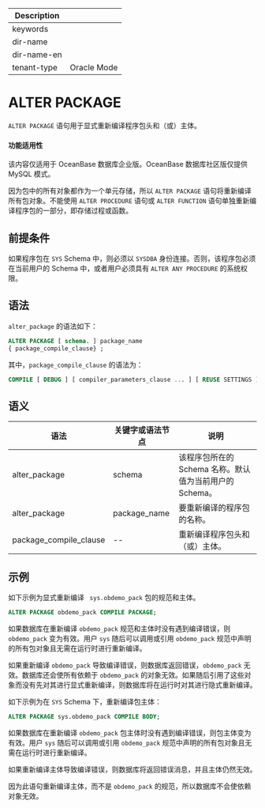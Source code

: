 | Description   |                 |
|---------------|-----------------|
| keywords      |                 |
| dir-name      |                 |
| dir-name-en   |                 |
| tenant-type   | Oracle Mode     |


# ALTER PACKAGE

`ALTER PACKAGE` 语句用于显式重新编译程序包头和（或）主体。

  <main id="notice" >
    <h4>功能适用性</h4>
    <p>该内容仅适用于 OceanBase 数据库企业版。OceanBase 数据库社区版仅提供 MySQL 模式。</p>
  </main>

因为包中的所有对象都作为一个单元存储，所以 `ALTER PACKAGE` 语句将重新编译所有包对象。不能使用 `ALTER PROCEDURE` 语句或 `ALTER FUNCTION` 语句单独重新编译程序包的一部分，即存储过程或函数。

前提条件 
-------------------------

如果程序包在 `SYS` Schema 中，则必须以 `SYSDBA` 身份连接。否则，该程序包必须在当前用户的 Schema 中，或者用户必须具有 `ALTER ANY PROCEDURE` 的系统权限。

语法 
-----------------------

`alter_package` 的语法如下：

```sql
ALTER PACKAGE [ schema. ] package_name
{ package_compile_clause} ;
```



其中，`package_compile_clause` 的语法为：

```sql
COMPILE [ DEBUG ] [ compiler_parameters_clause ... ] [ REUSE SETTINGS ]
```



语义 
-----------------------



|           语法           |   关键字或语法节点   |                 说明                  |
|------------------------|--------------|-------------------------------------|
| alter_package          | schema       | 该程序包所在的 Schema 名称。默认值为当前用户的 Schema。 |
| alter_package          | package_name | 要重新编译的程序包的名称。                       |
| package_compile_clause | --           | 重新编译程序包头和（或）主体。                     |



示例 
-----------------------

如下示例为显式重新编译 ` sys.obdemo_pack` 包的规范和主体。

```sql
ALTER PACKAGE obdemo_pack COMPILE PACKAGE;


```



如果数据库在重新编译 `obdemo_pack` 规范和主体时没有遇到编译错误，则 `obdemo_pack` 变为有效。用户 `sys` 随后可以调用或引用 `obdemo_pack` 规范中声明的所有包对象且无需在运行时进行重新编译。

如果重新编译 `obdemo_pack` 导致编译错误，则数据库返回错误，`obdemo_pack` 无效。数据库还会使所有依赖于 `obdemo_pack` 的对象无效。如果随后引用了这些对象而没有先对其进行显式重新编译，则数据库将在运行时对其进行隐式重新编译。

如下示例为在 `SYS` Schema 下，重新编译包主体：

```sql
ALTER PACKAGE sys.obdemo_pack COMPILE BODY;
```



如果数据库在重新编译 `obdemo_pack` 包主体时没有遇到编译错误，则包主体变为有效。用户 `sys` 随后可以调用或引用 `obdemo_pack` 规范中声明的所有包对象且无需在运行时进行重新编译。

如果重新编译主体导致编译错误，则数据库将返回错误消息，并且主体仍然无效。

因为此语句重新编译主体，而不是 `obdemo_pack` 的规范，所以数据库不会使依赖对象无效。
